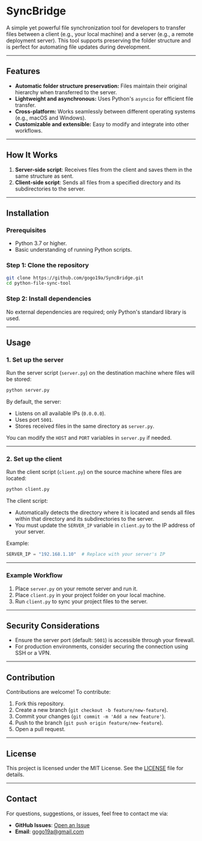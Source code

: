 
# SyncBridge

A simple yet powerful file synchronization tool for developers to transfer files between a client (e.g., your local machine) and a server (e.g., a remote deployment server). This tool supports preserving the folder structure and is perfect for automating file updates during development.

---

## Features
- **Automatic folder structure preservation:** Files maintain their original hierarchy when transferred to the server.
- **Lightweight and asynchronous:** Uses Python's `asyncio` for efficient file transfer.
- **Cross-platform:** Works seamlessly between different operating systems (e.g., macOS and Windows).
- **Customizable and extensible:** Easy to modify and integrate into other workflows.

---

## How It Works
1. **Server-side script**: Receives files from the client and saves them in the same structure as sent.
2. **Client-side script**: Sends all files from a specified directory and its subdirectories to the server.

---

## Installation

### Prerequisites
- Python 3.7 or higher.
- Basic understanding of running Python scripts.

### Step 1: Clone the repository
```bash
git clone https://github.com/gogo19a/SyncBridge.git
cd python-file-sync-tool
```

### Step 2: Install dependencies
No external dependencies are required; only Python's standard library is used.

---

## Usage

### 1. **Set up the server**
Run the server script (`server.py`) on the destination machine where files will be stored:
```bash
python server.py
```
By default, the server:
- Listens on all available IPs (`0.0.0.0`).
- Uses port `5001`.
- Stores received files in the same directory as `server.py`.

You can modify the `HOST` and `PORT` variables in `server.py` if needed.

---

### 2. **Set up the client**
Run the client script (`client.py`) on the source machine where files are located:
```bash
python client.py
```
The client script:
- Automatically detects the directory where it is located and sends all files within that directory and its subdirectories to the server.
- You must update the `SERVER_IP` variable in `client.py` to the IP address of your server.

Example:
```python
SERVER_IP = "192.168.1.10"  # Replace with your server's IP
```

---

### Example Workflow
1. Place `server.py` on your remote server and run it.
2. Place `client.py` in your project folder on your local machine.
3. Run `client.py` to sync your project files to the server.

---

## Security Considerations
- Ensure the server port (default: `5001`) is accessible through your firewall.
- For production environments, consider securing the connection using SSH or a VPN.

---

## Contribution
Contributions are welcome! To contribute:
1. Fork this repository.
2. Create a new branch (`git checkout -b feature/new-feature`).
3. Commit your changes (`git commit -m 'Add a new feature'`).
4. Push to the branch (`git push origin feature/new-feature`).
5. Open a pull request.

---

## License
This project is licensed under the MIT License. See the [LICENSE](LICENSE) file for details.

---

## Contact
For questions, suggestions, or issues, feel free to contact me via:
- **GitHub Issues**: [Open an Issue](https://github.com/gogo19a/SyncBridge/issues)
- **Email**: gogo19a@gmail.com
